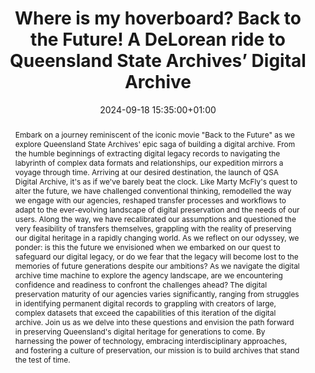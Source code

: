 ---
abstract: "Embark on a journey reminiscent of the iconic movie \"Back to the Future\"
  as we explore Queensland State Archives' epic saga of building a digital archive.
  From the humble beginnings of extracting digital legacy records to navigating the
  labyrinth of complex data formats and relationships, our expedition mirrors a voyage
  through time. Arriving at our desired destination, the launch of QSA Digital Archive,
  it's as if we've barely beat the clock.\nLike Marty McFly's quest to alter the future,
  we have challenged conventional thinking, remodelled the way we engage with our
  agencies, reshaped transfer processes and workflows to adapt to the ever-evolving
  landscape of digital preservation and the needs of our users. Along the way, we
  have recalibrated our assumptions and questioned the very feasibility of transfers
  themselves, grappling with the reality of preserving our digital heritage in a rapidly
  changing world. \nAs we reflect on our odyssey, we ponder: is this the future we
  envisioned when we embarked on our quest to safeguard our digital legacy, or do
  we fear that the legacy will become lost to the memories of future generations despite
  our ambitions? \nAs we navigate the digital archive time machine to explore the
  agency landscape, are we encountering confidence and readiness to confront the challenges
  ahead? The digital preservation maturity of our agencies varies significantly, ranging
  from struggles in identifying permanent digital records to grappling with creators
  of large, complex datasets that exceed the capabilities of this iteration of the
  digital archive.\nJoin us as we delve into these questions and envision the path
  forward in preserving Queensland's digital heritage for generations to come.  By
  harnessing the power of technology, embracing interdisciplinary approaches, and
  fostering a culture of preservation, our mission is to build archives that stand
  the test of time."
creators:
- Stefania Di Maria
date: 2024-09-18 15:35:00+01:00
document_url: https://zenodo.org/records/13732254
grand_parent: iPRES
institutions: []
keywords:
- communications and advocacy for dp
- start 2 preserve
landing_page_url: https://zenodo.org/records/13732254
language: eng
layout: publication
license: Creative Commons Attribution 4.0 (CC-BY-4.0)
notes_url: https://docs.google.com/document/d/1coSQGZ5jVNK0VwwLWUyBu-JIkNkKuQH-qHnOUyj_KzA/edit#heading=h.ge8kdqo3zbiz
parent: iPRES 2024
publication_type: lightning talk
size: null
slides_url: https://zenodo.org/records/13732254
source_name: iPRES
stream_url: https://www.archief.vlaanderen.be/archief/records/dossiers/5acb210228ce4315ae650812d056a482329eb83ed2dc42398a51505dc153be81/documents/b27936ff02184e1fbce3a6cbad4e50932f2972e78ce34bdf91e5c1f936647db4
title: Where is my hoverboard? Back to the Future! A DeLorean ride to Queensland State
  Archives’ Digital Archive
year: 2024
---